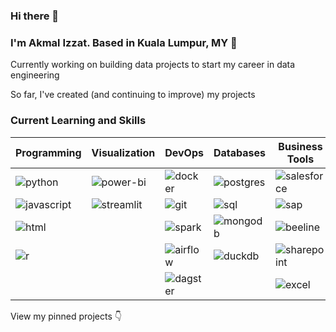 ### Hi there 👋

### I'm Akmal Izzat. Based in Kuala Lumpur, MY 📍

Currently working on building data projects to start my career in data engineering

So far, I've created (and continuing to improve) my projects

### Current Learning and Skills

| Programming | Visualization | DevOps        | Databases  | Business Tools | Storage |
| ----------- | ------------- | --------------|------------|----------------|---------|
| ![python](https://img.shields.io/badge/Python-3776AB?style=flat-square&logo=python&logoColor=white) | ![power-bi](https://img.shields.io/badge/Power_BI-F2C811?style=flat-square&logo=powerbi&logoColor=white) | ![docker](https://img.shields.io/badge/Docker-2496ED?style=flat-square&logo=docker&logoColor=white) | ![postgres](https://img.shields.io/badge/PostgreSQL-4169E1?style=flat-square&logo=postgresql&logoColor=white) | ![salesforce](https://img.shields.io/badge/Salesforce-00A1E0?style=flat-square&logo=salesforce&logoColor=white) | ![minio](https://img.shields.io/badge/Minio-3C8BC1?style=flat-square&logo=minio&logoColor=white) |
| ![javascript](https://img.shields.io/badge/Javascript-F7DF1E?style=flat-square&logo=javascript&logoColor=black) | ![streamlit](https://img.shields.io/badge/Streamlit-FF4B4B?style=flat-square&logo=streamlit&logoColor=white) | ![git](https://img.shields.io/badge/Git-F05032?style=flat-square&logo=git&logoColor=white) | ![sql](https://img.shields.io/badge/SQL-003B57?style=flat-square&logo=sqlite&logoColor=white) | ![sap](https://img.shields.io/badge/SAP_Fieldglass-003366?style=flat-square&logo=sap&logoColor=white) | |
| ![html](https://img.shields.io/badge/HTML-E34F26?style=flat-square&logo=html5&logoColor=white) | | ![spark](https://img.shields.io/badge/Apache_Spark-E25A1C?style=flat-square&logo=apache-spark&logoColor=white) | ![mongodb](https://img.shields.io/badge/MongoDB-47A248?style=flat-square&logo=mongodb&logoColor=white) | ![beeline](https://img.shields.io/badge/Beeline-1C1C1C?style=flat-square&logo=data:image/png;base64,iVBORw0KGgoAAAANSUhEUgAAABAAAAAQCAYAAAAf8/9hAAAAoUlEQVR4AWL8//8/AyUYTFq5qlP0BR42z+DrUEpgGyCKT/7UCwI9wOAB6h/7yF/QHEGAGgHDLA7QASfJEMwNA4AFxHyh/yAQQ7AI6QsAnA6wBiwVcABYtKLqCDUCIw5ML+4HkwHTBkyAgYkgKgBhsAh+IDhWEQ4SICm4Rq1TtgDiiD5XyI9QYoQ+0aPewNEISp2gDh5QwIMohxKgBlAAsAFIj+gdV6U2QAAAABJRU5ErkJggg==) | |
| ![r](https://img.shields.io/badge/R-276DC3?style=flat-square&logo=r&logoColor=white) | | ![airflow](https://img.shields.io/badge/Airflow-017CEE?style=flat-square&logo=apache-airflow&logoColor=white) | ![duckdb](https://img.shields.io/badge/DuckDB-0095D5?style=flat-square&logo=duckduckgo&logoColor=white) | ![sharepoint](https://img.shields.io/badge/Microsoft_SharePoint-0078D4?style=flat-square&logo=microsoft-sharepoint&logoColor=white) | |
| | | ![dagster](https://img.shields.io/badge/Dagster-2F54EB?style=flat-square&logo=dagster&logoColor=white) | | ![excel](https://img.shields.io/badge/Microsoft_Excel-217346?style=flat-square&logo=microsoft-excel&logoColor=white) | |




View my pinned projects 👇
